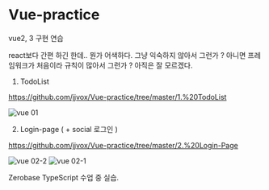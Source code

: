 # Vue-practice

vue2, 3 구현 연습

react보다 간편 하긴 한데.. 뭔가 어색하다. 그냥 익숙하지 않아서 그런가 ?
아니면 프레임워크가 처음이라 규칙이 많아서 그런가 ?
아직은 잘 모르겠다. 


1. TodoList

https://github.com/jjvox/Vue-practice/tree/master/1.%20TodoList

![vue 01](https://user-images.githubusercontent.com/110772094/211716809-7a27a293-fc36-42fd-8023-ba6a257d8be0.PNG)


2. Login-page ( + social 로그인 )

https://github.com/jjvox/Vue-practice/tree/master/2.%20Login-Page

![vue 02-2](https://user-images.githubusercontent.com/110772094/211716862-ea5d260f-3659-4d49-96f6-5354e5399729.PNG)
![vue 02-1](https://user-images.githubusercontent.com/110772094/211716852-f1a529fc-ced0-4044-b902-9700a6e79516.PNG)


Zerobase TypeScript 수업 중 실습.
